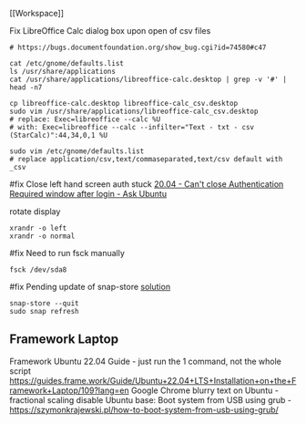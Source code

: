[[Workspace]]  

Fix LibreOffice Calc dialog box upon open of csv files

```
# https://bugs.documentfoundation.org/show_bug.cgi?id=74580#c47

cat /etc/gnome/defaults.list
ls /usr/share/applications
cat /usr/share/applications/libreoffice-calc.desktop | grep -v '#' | head -n7

cp libreoffice-calc.desktop libreoffice-calc_csv.desktop
sudo vim /usr/share/applications/libreoffice-calc_csv.desktop
# replace: Exec=libreoffice --calc %U
# with: Exec=libreoffice --calc --infilter="Text - txt - csv (StarCalc)":44,34,0,1 %U

sudo vim /etc/gnome/defaults.list
# replace application/csv,text/commaseparated,text/csv default with _csv
```

#fix Close left hand screen auth stuck
[20.04 - Can't close Authentication Required window after login - Ask Ubuntu](https://askubuntu.com/questions/1291732/cant-close-authentication-required-window-after-login/1291922#1291922)

rotate display
```
xrandr -o left
xrandr -o normal
```

#fix Need to run fsck manually
```
fsck /dev/sda8
```

#fix Pending update of snap-store 
[solution](https://askubuntu.com/a/1429871)
```
snap-store --quit
sudo snap refresh
```

## Framework Laptop
Framework Ubuntu 22.04 Guide - just run the 1 command, not the whole script
https://guides.frame.work/Guide/Ubuntu+22.04+LTS+Installation+on+the+Framework+Laptop/109?lang=en
Google Chrome blurry text on Ubuntu - fractional scaling disable
Ubuntu base: Boot system from USB using grub - https://szymonkrajewski.pl/how-to-boot-system-from-usb-using-grub/
